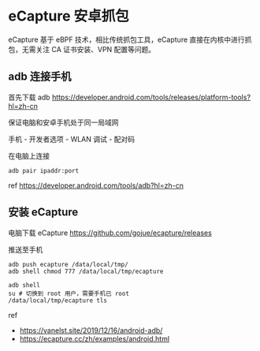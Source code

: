 # eCapture 安卓抓包

eCapture 基于 eBPF 技术，相比传统抓包工具，eCapture 直接在内核中进行抓包，无需关注 CA 证书安装、VPN 配置等问题。

## adb 连接手机

首先下载 adb <https://developer.android.com/tools/releases/platform-tools?hl=zh-cn>

保证电脑和安卓手机处于同一局域网

手机 - 开发者选项 - WLAN 调试 - 配对码

在电脑上连接

```shell
adb pair ipaddr:port
```

ref <https://developer.android.com/tools/adb?hl=zh-cn>

## 安装 eCapture

电脑下载 eCapture <https://github.com/gojue/ecapture/releases>

推送至手机

```shell
adb push ecapture /data/local/tmp/
adb shell chmod 777 /data/local/tmp/ecapture

adb shell
su # 切换到 root 用户，需要手机已 root
/data/local/tmp/ecapture tls
```

ref 

- <https://vanelst.site/2019/12/16/android-adb/>
- <https://ecapture.cc/zh/examples/android.html>
